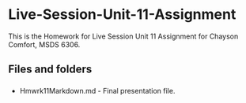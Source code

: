 # Live-Session-Unit-11-Assignment
This is the Homework for Live Session Unit 11 Assignment for Chayson Comfort, MSDS 6306.

## Files and folders
###
* Hmwrk11Markdown.md - Final presentation file. 

